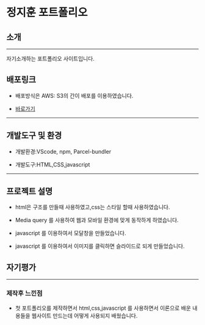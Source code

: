 # 정지훈 포트폴리오

## 소개

---

자기소개하는 포트폴리오 사이트입니다.

## 배포링크

- 배포방식은 AWS: S3의 간이 배포를 이용하였습니다.

- [바로가기](http://127.0.0.1:5500/index.html)

---

## 개발도구 및 환경

- 개발환경:VScode, npm, Parcel-bundler

- 개발도구:HTML,CSS,javascript

---

## 프로젝트 설명 

- html은 구조를 만들때 사용하였고,css는 스타일 할때 사용하였습니다.

- Media query 를 사용하여 웹과 모바일 환경에 맞게 동작하게 하였습니다.

- javascript 를 이용하여서 모달창을 만들었습니다.

- javascript 를 이용하여서 이미지를 클릭하면 슬라이드로 되게 만들었습니다.

## 자기평가

---

### 제작후 느낀점

- 첫 포트폴리오를 제작하면서 html,css,javascript 를 사용하면서 이론으로 배운 내용들을 웹사이트 만드는데 어떻게 사용되지 배웠습니다.




















